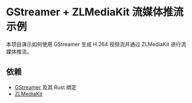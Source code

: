 # GStreamer + ZLMediaKit 流媒体推流示例

本项目演示如何使用 GStreamer 生成 H.264 视频流并通过 ZLMediaKit 进行流媒体推流。


## 依赖
- [GStreamer](https://gstreamer.freedesktop.org/) 及其 Rust 绑定
- [ZLMediaKit](https://github.com/ZLMediaKit/ZLMediaKit)